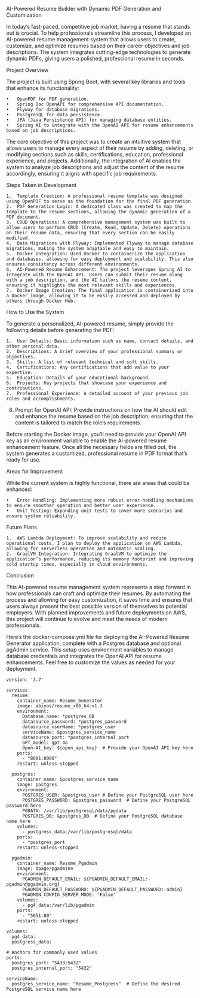 AI-Powered Resume Builder with Dynamic PDF Generation and Customization

In today’s fast-paced, competitive job market, having a resume that stands out is crucial. To help professionals streamline this process, I developed an AI-powered resume management system that allows users to create, customize, and optimize resumes based on their career objectives and job descriptions. The system integrates cutting-edge technologies to generate dynamic PDFs, giving users a polished, professional resume in seconds.

Project Overview

The project is built using Spring Boot, with several key libraries and tools that enhance its functionality:

	•	OpenPDF for PDF generation.
	•	Spring Doc OpenAPI for comprehensive API documentation.
	•	Flyway for database migrations.
	•	PostgreSQL for data persistence.
	•	JPA (Java Persistence API) for managing database entities.
	•	Spring AI to integrate with the OpenAI API for resume enhancements based on job descriptions.

The core objective of this project was to create an intuitive system that allows users to manage every aspect of their resume by adding, deleting, or modifying sections such as skills, certifications, education, professional experience, and projects. Additionally, the integration of AI enables the system to analyze job descriptions and adjust the content of the resume accordingly, ensuring it aligns with specific job requirements.

Steps Taken in Development

	1.	Template Creation: A professional resume template was designed using OpenPDF to serve as the foundation for the final PDF generation.
	2.	PDF Generation Logic: A dedicated class was created to map the template to the resume sections, allowing the dynamic generation of a PDF document.
	3.	CRUD Operations: A comprehensive management system was built to allow users to perform CRUD (Create, Read, Update, Delete) operations on their resume data, ensuring that every section can be easily modified.
	4.	Data Migrations with Flyway: Implemented Flyway to manage database migrations, making the system adaptable and easy to maintain.
	5.	Docker Integration: Used Docker to containerize the application and databases, allowing for easy deployment and scalability. This also ensures consistency across different environments.
	6.	AI-Powered Resume Enhancement: The project leverages Spring AI to integrate with the OpenAI API. Users can submit their resume along with a job description, and the AI tailors the resume content, ensuring it highlights the most relevant skills and experiences.
	7.	Docker Image Creation: The final application is containerized into a Docker image, allowing it to be easily accessed and deployed by others through Docker Hub.

How to Use the System

To generate a personalized, AI-powered resume, simply provide the following details before generating the PDF:

	1.	User Details: Basic information such as name, contact details, and other personal data.
	2.	Descriptions: A brief overview of your professional summary or objectives.
	3.	Skills: A list of relevant technical and soft skills.
	4.	Certifications: Any certifications that add value to your expertise.
	5.	Education: Details of your educational background.
	6.	Projects: Key projects that showcase your experience and contributions.
	7.	Professional Experience: A detailed account of your previous job roles and accomplishments.
8.	Prompt for OpenAI API: Provide instructions on how the AI should edit and enhance the resume based on the job description, ensuring that the content is tailored to match the role’s requirements.

Before starting the Docker image, you’ll need to provide your OpenAI API key as an environment variable to enable the AI-powered resume enhancement feature. Once all the necessary fields are filled out, the system generates a customized, professional resume in PDF format that’s ready for use.

Areas for Improvement

While the current system is highly functional, there are areas that could be enhanced:

	•	Error Handling: Implementing more robust error-handling mechanisms to ensure smoother operation and better user experience.
	•	Unit Testing: Expanding unit tests to cover more scenarios and ensure system reliability.

Future Plans

	1.	AWS Lambda Deployment: To improve scalability and reduce operational costs, I plan to deploy the application on AWS Lambda, allowing for serverless operation and automatic scaling.
	2.	GraalVM Integration: Integrating GraalVM to optimize the application’s performance, reducing its memory footprint and improving cold startup times, especially in cloud environments.

Conclusion

This AI-powered resume management system represents a step forward in how professionals can craft and optimize their resumes. By automating the process and allowing for easy customization, it saves time and ensures that users always present the best possible version of themselves to potential employers. With planned improvements and future deployments on AWS, this project will continue to evolve and meet the needs of modern professionals.


Here’s the docker-compose.yml file for deploying the AI-Powered Resume Generator application, complete with a Postgres database and optional pgAdmin service. This setup uses environment variables to manage database credentials and integrates the OpenAI API for resume enhancements. Feel free to customize the values as needed for your deployment.

```
version: '3.7'

services:
  resume:
    container_name: Resume_Generator
    image: abiyos/resume_x86_64:v1.3
    environment:
      Database_name: *postgres_DB
      datasource_password: *postgres_password
      datasource_userName: *postgres_user
      serviceName: &postgres_service_name
      datasource_port: *postgres_internal_port
      GPT_model: gpt-4o
      Open-AI_key: ${open_api_key}  # Provide your OpenAI API key here
    ports:
      - "8081:8080"
    restart: unless-stopped

  postgres:
    container_name: &postgres_service_name
    image: postgres
    environment:
      POSTGRES_USER: &postgres_user # Define your PostgreSQL user here
      POSTGRES_PASSWORD: &postgres_password  # Define your PostgreSQL password here
      PGDATA: /var/lib/postgresql/data/pgdata
      POSTGRES_DB: &postgres_DB  # Define your PostgreSQL database name here
    volumes:
      - postgress_data:/var/lib/postgresql/data
    ports:
      - *postgres_port
    restart: unless-stopped

  pgadmin:
    container_name: Resume_Pgadmin
    image: dpage/pgadmin4
    environment:
      PGADMIN_DEFAULT_EMAIL: ${PGADMIN_DEFAULT_EMAIL:-pgadmin@pgadmin.org}
      PGADMIN_DEFAULT_PASSWORD: ${PGADMIN_DEFAULT_PASSWORD:-admin}
      PGADMIN_CONFIG_SERVER_MODE: 'False'
    volumes:
      - pg4_data:/var/lib/pgadmin
    ports:
      - "5051:80"
    restart: unless-stopped

volumes:
  pg4_data:
  postgress_data:

# Anchors for commonly used values
ports:
  postgres_port: "5433:5432"
  postgres_internal_port: "5432"

serviceName:
  postgres_service_name: "Resume_Postgress"  # Define the desired PostgreSQL service name here
```

